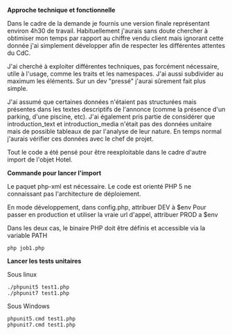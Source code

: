 **Approche technique et fonctionnelle**

Dans le cadre de la demande je fournis une version finale représentant environ 4h30 de travail.
Habituellement j'aurais sans doute chercher à obtimiser mon temps par rapport au chiffre vendu client 
mais ignorant cette donnée j'ai simplement développer afin de respecter les différentes attentes du CdC.

J'ai cherché à exploiter différentes techniques, pas forcément nécessaire, utile à l'usage, comme 
les traits et les namespaces. J'ai aussi subdivider au maximum les éléments. Sur un dev "pressé"
j'aurai sûrement fait plus simple.

J'ai assumé que certaines données n'étaient pas structurées mais présentes dans les textes descriptifs de l'annonce (comme la présence d'un parking, d'une piscine, etc).
J'ai également pris partie de considérer que introduction_text et introduction_media n'était pas des données
unitaire mais de possible tableaux de par l'analyse de leur nature. En temps normal j'aurais vérifier ces données avec le chef de projet.

Tout le code a été pensé pour être reexploitable dans le cadre d'autre import de l'objet Hotel.

**Commande pour lancer l'import**

Le paquet php-xml est nécessaire. Le code est orienté PHP 5 ne connaissant pas l'architecture de déploiement.

En mode développement, dans config.php, attribuer DEV à $env
Pour passer en production et utiliser la vraie url d'appel, attribuer PROD a $env

Dans les deux cas, le binaire PHP doit être définis et accessible via la variable PATH

```
php job1.php
```

**Lancer les tests unitaires**

Sous linux 
```
./phpunit5 test1.php
./phpunit7 test1.php
```

Sous Windows 
```
phpunit5.cmd test1.php
phpunit7.cmd test1.php
```

